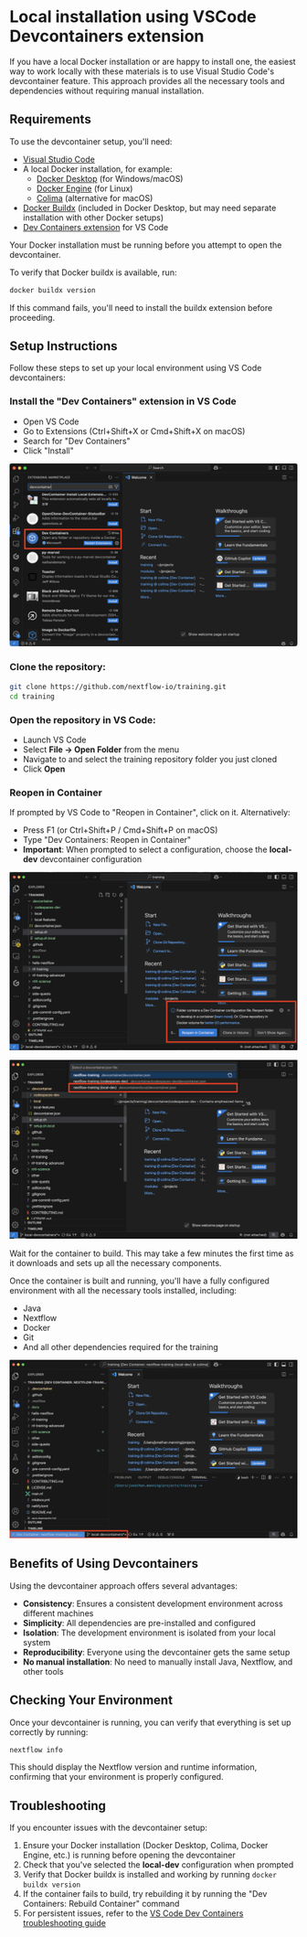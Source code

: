 # Local installation using VSCode Devcontainers extension

If you have a local Docker installation or are happy to install one, the easiest way to work locally with these materials is to use Visual Studio Code's devcontainer feature. This approach provides all the necessary tools and dependencies without requiring manual installation.

## Requirements

To use the devcontainer setup, you'll need:

- [Visual Studio Code](https://code.visualstudio.com/)
- A local Docker installation, for example:
  - [Docker Desktop](https://docs.docker.com/get-docker/) (for Windows/macOS)
  - [Docker Engine](https://docs.docker.com/engine/install/) (for Linux)
  - [Colima](https://github.com/abiosoft/colima) (alternative for macOS)
- [Docker Buildx](https://docs.docker.com/build/concepts/overview/#install-buildx) (included in Docker Desktop, but may need separate installation with other Docker setups)
- [Dev Containers extension](https://marketplace.visualstudio.com/items?itemName=ms-vscode-remote.remote-containers) for VS Code

Your Docker installation must be running before you attempt to open the devcontainer.

To verify that Docker buildx is available, run:

```bash
docker buildx version
```

If this command fails, you'll need to install the buildx extension before proceeding.

## Setup Instructions

Follow these steps to set up your local environment using VS Code devcontainers:

### Install the "Dev Containers" extension in VS Code

- Open VS Code
- Go to Extensions (Ctrl+Shift+X or Cmd+Shift+X on macOS)
- Search for "Dev Containers"
- Click "Install"

![Installing Dev Containers extension in VS Code](img/install_extension.png)

### Clone the repository:

```bash
git clone https://github.com/nextflow-io/training.git
cd training
```

### Open the repository in VS Code:

- Launch VS Code
- Select **File -> Open Folder** from the menu
- Navigate to and select the training repository folder you just cloned
- Click **Open**

### Reopen in Container

If prompted by VS Code to "Reopen in Container", click on it. Alternatively:

- Press F1 (or Ctrl+Shift+P / Cmd+Shift+P on macOS)
- Type "Dev Containers: Reopen in Container"
- **Important**: When prompted to select a configuration, choose the **local-dev** devcontainer configuration

![Reopen in Container prompt](img/reopen_prompt.png)

![Selecting local configuration](img/select_local_config.png)

Wait for the container to build. This may take a few minutes the first time as it downloads and sets up all the necessary components.

Once the container is built and running, you'll have a fully configured environment with all the necessary tools installed, including:

- Java
- Nextflow
- Docker
- Git
- And all other dependencies required for the training

![VS Code with devcontainer running](img/running_container.png)

## Benefits of Using Devcontainers

Using the devcontainer approach offers several advantages:

- **Consistency**: Ensures a consistent development environment across different machines
- **Simplicity**: All dependencies are pre-installed and configured
- **Isolation**: The development environment is isolated from your local system
- **Reproducibility**: Everyone using the devcontainer gets the same setup
- **No manual installation**: No need to manually install Java, Nextflow, and other tools

## Checking Your Environment

Once your devcontainer is running, you can verify that everything is set up correctly by running:

```bash
nextflow info
```

This should display the Nextflow version and runtime information, confirming that your environment is properly configured.

## Troubleshooting

If you encounter issues with the devcontainer setup:

1. Ensure your Docker installation (Docker Desktop, Colima, Docker Engine, etc.) is running before opening the devcontainer
2. Check that you've selected the **local-dev** configuration when prompted
3. Verify that Docker buildx is installed and working by running `docker buildx version`
4. If the container fails to build, try rebuilding it by running the "Dev Containers: Rebuild Container" command
5. For persistent issues, refer to the [VS Code Dev Containers troubleshooting guide](https://code.visualstudio.com/docs/devcontainers/troubleshooting)
